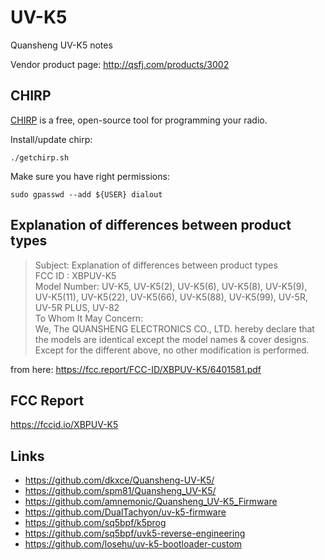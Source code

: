 # UV-K5
Quansheng UV-K5 notes

Vendor product page: http://qsfj.com/products/3002

## CHIRP

[CHIRP](https://chirpmyradio.com/) is a free, open-source tool for programming your radio.

Install/update chirp:
```
./getchirp.sh
```

Make sure you have right permissions:
```
sudo gpasswd --add ${USER} dialout
```

## Explanation of differences between product types

> Subject: Explanation of differences between product types  
> FCC ID : XBPUV-K5  
> Model Number: UV-K5, UV-K5(2), UV-K5(6), UV-K5(8), UV-K5(9), UV-K5(11),
> UV-K5(22), UV-K5(66), UV-K5(88), UV-K5(99), UV-5R, UV-5R PLUS, UV-82  
> To Whom It May Concern:  
> We, The QUANSHENG ELECTRONICS CO., LTD. hereby declare that the models are
> identical except the model names & cover designs.  
> Except for the different above, no other modification is performed.  

from here: https://fcc.report/FCC-ID/XBPUV-K5/6401581.pdf

## FCC Report
https://fccid.io/XBPUV-K5

## Links
- https://github.com/dkxce/Quansheng-UV-K5/
- https://github.com/spm81/Quansheng_UV-K5/
- https://github.com/amnemonic/Quansheng_UV-K5_Firmware
- https://github.com/DualTachyon/uv-k5-firmware
- https://github.com/sq5bpf/k5prog
- https://github.com/sq5bpf/uvk5-reverse-engineering
- https://github.com/losehu/uv-k5-bootloader-custom

